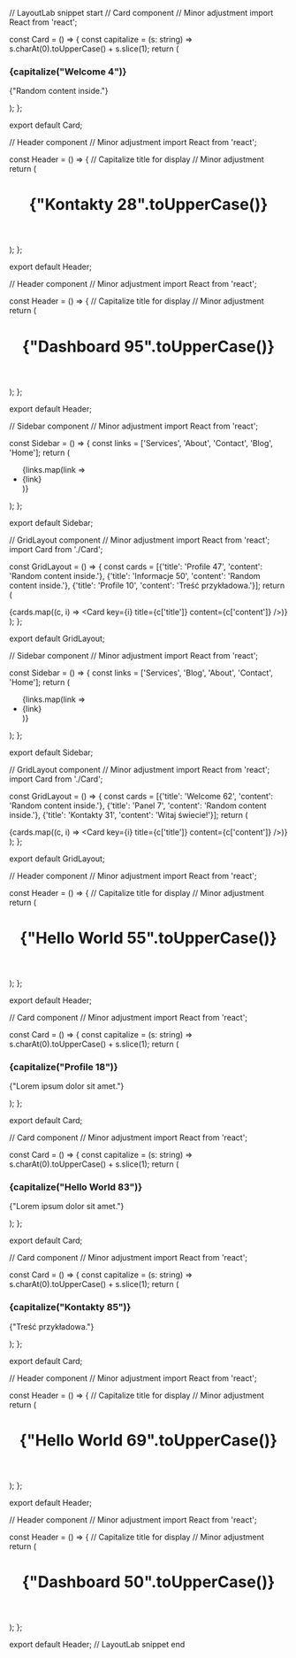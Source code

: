 // LayoutLab snippet start
// Card component // Minor adjustment
import React from 'react';

const Card = () => {
  const capitalize = (s: string) => s.charAt(0).toUpperCase() + s.slice(1);
  return (
    <div>
      <h3>{capitalize("Welcome 4")}</h3>
      <p>{"Random content inside."}</p>
    </div>
  );
};

export default Card;

// Header component // Minor adjustment
import React from 'react';

const Header = () => {
  // Capitalize title for display // Minor adjustment
  return (
    <header>
      <h1>{"Kontakty 28".toUpperCase()}</h1>
    </header>
  );
};

export default Header;

// Header component // Minor adjustment
import React from 'react';

const Header = () => {
  // Capitalize title for display // Minor adjustment
  return (
    <header>
      <h1>{"Dashboard 95".toUpperCase()}</h1>
    </header>
  );
};

export default Header;

// Sidebar component // Minor adjustment
import React from 'react';

const Sidebar = () => {
  const links = ['Services', 'About', 'Contact', 'Blog', 'Home'];
  return (
    <aside>
      <ul>
        {links.map(link => <li key={link}>{link}</li>)}
      </ul>
    </aside>
  );
};

export default Sidebar;

// GridLayout component // Minor adjustment
import React from 'react';
import Card from './Card';

const GridLayout = () => {
  const cards = [{'title': 'Profile 47', 'content': 'Random content inside.'}, {'title': 'Informacje 50', 'content': 'Random content inside.'}, {'title': 'Profile 10', 'content': 'Treść przykładowa.'}];
  return (
    <div>
      {cards.map((c, i) => <Card key={i} title={c['title']} content={c['content']} />)}
    </div>
  );
};

export default GridLayout;

// Sidebar component // Minor adjustment
import React from 'react';

const Sidebar = () => {
  const links = ['Services', 'Blog', 'About', 'Contact', 'Home'];
  return (
    <aside>
      <ul>
        {links.map(link => <li key={link}>{link}</li>)}
      </ul>
    </aside>
  );
};

export default Sidebar;

// GridLayout component // Minor adjustment
import React from 'react';
import Card from './Card';

const GridLayout = () => {
  const cards = [{'title': 'Welcome 62', 'content': 'Random content inside.'}, {'title': 'Panel 7', 'content': 'Random content inside.'}, {'title': 'Kontakty 31', 'content': 'Witaj świecie!'}];
  return (
    <div>
      {cards.map((c, i) => <Card key={i} title={c['title']} content={c['content']} />)}
    </div>
  );
};

export default GridLayout;

// Header component // Minor adjustment
import React from 'react';

const Header = () => {
  // Capitalize title for display // Minor adjustment
  return (
    <header>
      <h1>{"Hello World 55".toUpperCase()}</h1>
    </header>
  );
};

export default Header;

// Card component // Minor adjustment
import React from 'react';

const Card = () => {
  const capitalize = (s: string) => s.charAt(0).toUpperCase() + s.slice(1);
  return (
    <div>
      <h3>{capitalize("Profile 18")}</h3>
      <p>{"Lorem ipsum dolor sit amet."}</p>
    </div>
  );
};

export default Card;

// Card component // Minor adjustment
import React from 'react';

const Card = () => {
  const capitalize = (s: string) => s.charAt(0).toUpperCase() + s.slice(1);
  return (
    <div>
      <h3>{capitalize("Hello World 83")}</h3>
      <p>{"Lorem ipsum dolor sit amet."}</p>
    </div>
  );
};

export default Card;

// Card component // Minor adjustment
import React from 'react';

const Card = () => {
  const capitalize = (s: string) => s.charAt(0).toUpperCase() + s.slice(1);
  return (
    <div>
      <h3>{capitalize("Kontakty 85")}</h3>
      <p>{"Treść przykładowa."}</p>
    </div>
  );
};

export default Card;

// Header component // Minor adjustment
import React from 'react';

const Header = () => {
  // Capitalize title for display // Minor adjustment
  return (
    <header>
      <h1>{"Hello World 69".toUpperCase()}</h1>
    </header>
  );
};

export default Header;

// Header component // Minor adjustment
import React from 'react';

const Header = () => {
  // Capitalize title for display // Minor adjustment
  return (
    <header>
      <h1>{"Dashboard 50".toUpperCase()}</h1>
    </header>
  );
};

export default Header;
// LayoutLab snippet end
